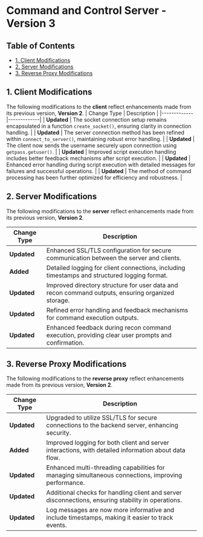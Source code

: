 # Command and Control Server - Version 3

## Table of Contents
- [1. Client Modifications](#1-client-modifications)
- [2. Server Modifications](#2-server-modifications)
- [3. Reverse Proxy Modifications](#3-reverse-proxy-modifications)

## 1. Client Modifications

The following modifications to the **client** reflect enhancements made from its previous version, **Version 2**.
| Change Type | Description |
|-------------|-------------|
| **Updated** | The socket connection setup remains encapsulated in a function `create_socket()`, ensuring clarity in connection handling. |
| **Updated** | The server connection method has been refined within `connect_to_server()`, maintaining robust error handling. |
| **Updated** | The client now sends the username securely upon connection using `getpass.getuser()`. |
| **Updated** | Improved script execution handling includes better feedback mechanisms after script execution. |
| **Updated** | Enhanced error handling during script execution with detailed messages for failures and successful operations. |
| **Updated** | The method of command processing has been further optimized for efficiency and robustness. |

## 2. Server Modifications

The following modifications to the **server** reflect enhancements made from its previous version, **Version 2**.

| Change Type | Description |
|-------------|-------------|
| **Updated** | Enhanced SSL/TLS configuration for secure communication between the server and clients. |
| **Added**   | Detailed logging for client connections, including timestamps and structured logging format. |
| **Updated** | Improved directory structure for user data and recon command outputs, ensuring organized storage. |
| **Updated** | Refined error handling and feedback mechanisms for command execution outputs. |
| **Updated** | Enhanced feedback during recon command execution, providing clear user prompts and confirmation. |

## 3. Reverse Proxy Modifications

The following modifications to the **reverse proxy** reflect enhancements made from its previous version, **Version 2**.

| Change Type | Description |
|-------------|-------------|
| **Updated** | Upgraded to utilize SSL/TLS for secure connections to the backend server, enhancing security. |
| **Added**   | Improved logging for both client and server interactions, with detailed information about data flow. |
| **Updated** | Enhanced multi-threading capabilities for managing simultaneous connections, improving performance. |
| **Updated** | Additional checks for handling client and server disconnections, ensuring stability in operations. |
| **Updated** | Log messages are now more informative and include timestamps, making it easier to track events. |
